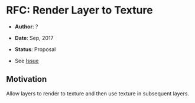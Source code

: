 # RFC: Render Layer to Texture

* **Author**: ?
* **Date**: Sep, 2017
* **Status**: Proposal

* See [Issue](https://github.com/visgl/deck.gl/issues/908)


## Motivation

Allow layers to render to texture and then use texture in subsequent layers.
